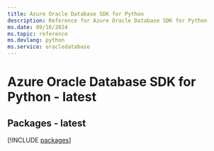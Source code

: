 ```yaml
---
title: Azure Oracle Database SDK for Python
description: Reference for Azure Oracle Database SDK for Python
ms.date: 09/16/2024
ms.topic: reference
ms.devlang: python
ms.service: oracledatabase
---
```

# Azure Oracle Database SDK for Python - latest
## Packages - latest
[!INCLUDE [packages](oracle-database-index.md)]
